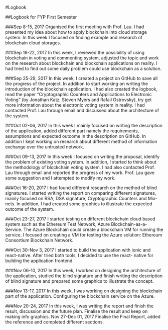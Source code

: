#Logbook

##Logbook for FYP First Semester

###Sep 8-15, 2017
Organised the first meeting with Prof. Lau. I had presented my idea about how to apply blockchain into cloud storage system. In this week I focused on finding example and research of blockchain cloud storages.

###Sep 18-22, 2017
In this week, I reviewed the possibility of using blockchain in voting and commenting system, adjusted the topic and work on the research about blockchain and blockchain applications on reality. I had tried to find out some daily problem could use blockchain as a solution.

###Sep 25-29, 2017
In this week, I created a project on GitHub to save all the progress of the project. In addition to start working on writing the introduction of the blockchain application. I had also created the logbook, read the paper “Cryptographic Counters and Applications to Electronic Voting” (by Jonathan Katz, Steven Myers and Rafail Ostrovsky), try get more information about the electronic voting system in reality. I had contacted Prof. Lau through email and discussed about the architecture of the system.

###Oct 02-06, 2017
In this week I mainly focused on writing the description of the application, added different part namely the requirements, assumptions and expected outcome in the description on GitHub. In addition I kept working on research about different method of information exchange over the untrusted network.

###Oct 09-13, 2017
In this week I focused on writing the proposal, identify the problem of existing voting system. In addition, I started to think about the methodology of blockchain voting system. I had also contacted Prof. Lau through email and reported the progress of my work. Prof. Lau gave some suggestion and I attempted to modify my work.

###Oct 16-20, 2017
I had found different research on the method of blind signatures. I started writing the report on comparing different signatures, mainly focused on RSA, DSA signature, Cryptographic Counters and Mix-nets. In addition, I had created some graphics to illustrate the expected outcome of the system.

###Oct 23-27, 2017
I started testing on different blockchain cloud based system such as the Ethereum Test Network, Azure Blockchain-as-a-Service. The Azure Blockchain could create a blockchain VM for running the service. I focused on creating a VM for testing the Azure solution: Ethereum Consortium Blockchain Network.

###Oct 30-Nov 3, 2017
I started to build the application with ionic and react-native. After tried both tools, I decided to use the react- native for building the application frontend.

###Nov 06-10, 2017
In this week, I worked on designing the architecture of the application, studied the blind signature and finish writing the description of blind signature and prepared some graphics to illustrate the concept.

###Nov 13-17, 2017
In this week, I was working on designing the blockchain part of the application. Configuring the blockchain service on the Azure.

###Nov 20-24, 2017
In this week, I was writing the report and finish the result, discussion and the future plan. Finalise the result and keep on making info graphics.
Nov 27-Dec 01, 2017
Finalise the Final Report, added the reference and completed different sections.